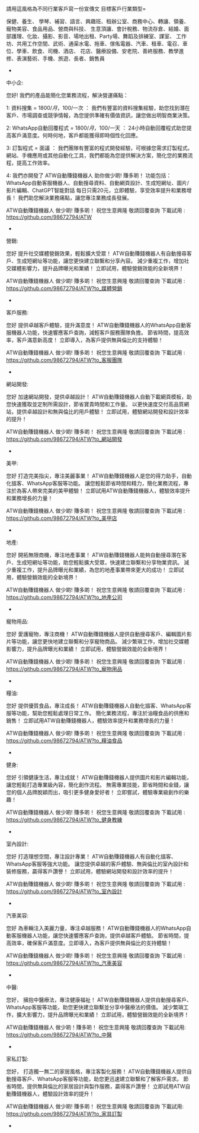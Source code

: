 
請用這風格為不同行業客戶寫一份宣傳文
目標客戶行業類型= 


保健、養生、 學琴、補習、語言、興趣班、租辦公室、商務中心、轉讓、領養、寵物美容、食品用品、營商與科技、
生意頂讓、會計稅務、物流存倉、結婚、面部護理、化妝、攝影、影音、場地出租、Party場、舞蹈及排練室、課室、
工作坊、共用工作空間、武術、通渠水電、拖車、傢俬電器、汽車、租車、電召、車位、學車、飲食、司機、酒店、
花店、醫療設備、安老院、善終服務、教學進修、表演藝術、手機、旅遊、長者、銷售員






-

中小企:

您好!
我們的產品能簡化您業務流程，解決營運痛點：

1: 資料搜集 = $1800/月，$100/一次  ：
   我們有豐富的資料搜集經驗，助您找到潛在客戶、市場調查或競爭情報，為您提供準確有價值資訊，讓您做出明智商業決策。

2: WhatsApp自動回覆程式 = $1800/月，$100/一天  ：
   24小時自動回覆程式助您提高客戶滿意度。何時何地，客戶都能獲得即時個性化回應。

3: 訂製程式 = 面議  ：
   我們團隊有豐富的程式開發經驗，可根據您需求訂製程式。網站、手機應用或其他自動化工具，我們都能為您提供解決方案，簡化您的業務流程，提高工作效率。

4: 我們亦開發了 ATW自動賺錢機器人 助你做少啲! 賺多啲！
   功能包括：
   WhatsApp自動客服機器人、自動搜尋資料、自動網頁設計、生成短網址、圖片/影片編輯、ChatGPT智能對話
   每日只需20元，立即體驗，享受效率提升和業務增長！
   我們助您解決業務痛點，讓您專注業務成長發展。

ATW自動賺錢機器人 做少啲! 賺多啲！
祝您生意興隆 敬請回覆查詢
下載試用 : https://github.com/98672794/ATW






-

營銷:

您好
提升社交媒體營銷效果，輕鬆擴大受眾！
ATW自動賺錢機器人有自動搜尋客戶、生成短網址等功能，讓您更快建立聯繫和分享內容。
減少重複工作，增加社交媒體影響力，提升品牌曝光和業績！
立即試用，體驗營銷效能的全新境界！

ATW自動賺錢機器人 做少啲! 賺多啲！
祝您生意興隆 敬請回覆查詢
下載試用 : https://github.com/98672794/ATW?to_媒體營銷

-

客戶服務:

您好
提供卓越客戶體驗，提升滿意度！
ATW自動賺錢機器人的WhatsApp自動客服機器人功能，快速響應客戶查詢，減輕客戶服務團隊負擔。
節省時間，提高效率，客戶滿意新高度！
立即導入，為客戶提供無與倫比的支持體驗！

ATW自動賺錢機器人 做少啲! 賺多啲！
祝您生意興隆 敬請回覆查詢
下載試用 : https://github.com/98672794/ATW?to_客服團隊

-

網站開發:

您好
加速網站開發，提供卓越設計！
ATW自動賺錢機器人自動下載網頁模板，助您快速獲取並定制所需設計，節省寶貴時間和工作量。
以更快速度交付高品質網站，提供卓越設計和無與倫比的用戶體驗！
立即試用，體驗網站開發和設計效率的提升！

ATW自動賺錢機器人 做少啲! 賺多啲！
祝您生意興隆 敬請回覆查詢
下載試用 : https://github.com/98672794/ATW?to_網站開發

-

美甲:

您好
打造完美指尖，專注美麗事業！
ATW自動賺錢機器人是您的得力助手，自動化搵客、WhatsApp客服等功能。
讓您輕鬆節省時間和精力，簡化業務流程，專注於為客人帶來完美的美甲體驗！
立即試用ATW自動賺錢機器人，體驗效率提升和業務增長的力量！

ATW自動賺錢機器人 做少啲! 賺多啲！
祝您生意興隆 敬請回覆查詢
下載試用 : https://github.com/98672794/ATW?to_美甲店

-

地產:

您好
開拓無限商機，專注地產事業！
ATW自動賺錢機器人能夠自動搜尋潛在客戶、生成短網址等功能，助您輕鬆擴大受眾，快速建立聯繫和分享物業資訊。
減少重複工作，提升品牌曝光和業績，為您的地產事業帶來更大的成功！
立即試用，體驗營銷效能的全新境界！

ATW自動賺錢機器人 做少啲! 賺多啲！
祝您生意興隆 敬請回覆查詢
下載試用 : https://github.com/98672794/ATW?to_地產公司

-

寵物用品:

您好
愛護寵物，專注商機！
ATW自動賺錢機器人提供自動搜尋客戶、編輯圖片影片等功能，讓您更快地建立聯繫和分享寵物商品。
減少繁瑣工作，增加社交媒體影響力，提升品牌曝光和業績！
立即試用，體驗營銷效能的全新境界！

ATW自動賺錢機器人 做少啲! 賺多啲！
祝您生意興隆 敬請回覆查詢
下載試用 : https://github.com/98672794/ATW?to_寵物用品

-

糧油:

您好
提供優質食品，專注成長！
ATW自動賺錢機器人自動化搵客、WhatsApp客服等功能，幫助您輕鬆處理日常工作。
簡化業務流程，專注於油糧食品的供應和銷售！
立即試用ATW自動賺錢機器人，體驗效率提升和業務增長的力量！

ATW自動賺錢機器人 做少啲! 賺多啲！
祝您生意興隆 敬請回覆查詢
下載試用 : https://github.com/98672794/ATW?to_糧油食品

-

健身:

您好
引領健康生活，專注成就！
ATW自動賺錢機器人提供圖片和影片編輯功能，讓您輕鬆打造專業級內容，簡化創作流程。
無需專業技能，節省時間和金錢，讓您的個人品牌脫穎而出，吸引更多健身愛好者！
立即嘗試，體驗專業級創作的樂趣！

ATW自動賺錢機器人 做少啲! 賺多啲！
祝您生意興隆 敬請回覆查詢
下載試用 : https://github.com/98672794/ATW?to_健身教練

-

室內設計:

您好
打造理想空間，專注設計專業！
ATW自動賺錢機器人有自動化搵客、WhatsApp客服等強大功能。
讓您提供卓越的客戶體驗、無與倫比的室內設計和裝修服務，贏得客戶讚譽！
立即試用，體驗網站開發和設計效率的提升！

ATW自動賺錢機器人 做少啲! 賺多啲！
祝您生意興隆 敬請回覆查詢
下載試用 : https://github.com/98672794/ATW?to_室內設計

-

汽車美容:

您好
為車輛注入美麗力量，專注卓越服務！
ATW自動賺錢機器人的WhatsApp自動客服機器人功能，讓您快速響應客戶查詢，提供卓越客戶體驗。
節省時間，提高效率，確保客戶滿意度。立即導入，為客戶提供無與倫比的支持體驗！

ATW自動賺錢機器人 做少啲! 賺多啲！
祝您生意興隆 敬請回覆查詢
下載試用 : https://github.com/98672794/ATW?to_汽車美容

-

中醫:

您好，
擁抱中醫療法，專注健康福祉！
ATW自動賺錢機器人提供自動搜尋客戶、WhatsApp客服等功能，助您更快建立聯繫並分享中醫療法的價值。
減少繁瑣工作，擴大影響力，提升品牌曝光和業績！
立即試用，體驗營銷效能的全新境界！

ATW自動賺錢機器人 做少啲！賺多啲！
祝您生意興隆 敬請回覆查詢
下載試用: https://github.com/98672794/ATW?to_中醫

-

家私訂製:

您好，
打造獨一無二的家居風格，專注客製化服務！
ATW自動賺錢機器人提供自動搜尋客戶、WhatsApp客服等功能，助您更迅速建立聯繫和了解客戶需求。
節省時間，提供無與倫比的家居設計與製作服務，贏得客戶讚譽！
立即試用ATW自動賺錢機器人，體驗設計效率的提升！

ATW自動賺錢機器人 做少啲! 賺多啲！
祝您生意興隆 敬請回覆查詢
下載試用: https://github.com/98672794/ATW?to_家具訂製

-














